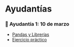 # Ayudantías

### :panda_face: Ayudantía 1: 10 de marzo
- [Pandas y Librerías](https://drive.google.com/file/d/16rRxuvwnkF6DaesNDBZrzisflrt-mzR8/view?usp=sharing)
- [Ejercicio práctico](https://colab.research.google.com/drive/1Ouiw_dviyVDu1vih48A9T6aLFVcTLD37?usp=sharing)